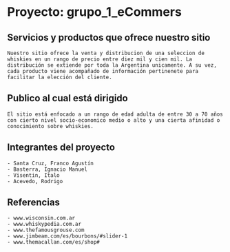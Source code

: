 # Proyecto: grupo_1_eCommers

## Servicios y productos que ofrece nuestro sitio
    Nuestro sitio ofrece la venta y distribucion de una seleccion de whiskies en un rango de precio entre diez mil y cien mil. La distribución se extiende por toda la Argentina unicamente. A su vez, cada producto viene acompañado de información pertinenete para facilitar la elección del cliente. 

## Publico al cual está dirigido
    El sitio está enfocado a un rango de edad adulta de entre 30 a 70 años con cierto nivel socio-economico medio o alto y una cierta afinidad o conocimiento sobre whiskies.

## Integrantes del proyecto
    - Santa Cruz, Franco Agustín
    - Basterra, Ignacio Manuel
    - Visentin, Italo
    - Acevedo, Rodrigo

## Referencias

    - www.wisconsin.com.ar
    - www.whiskypedia.com.ar
    - www.thefamousgrouse.com
    - www.jimbeam.com/es/bourbons/#slider-1 
    - www.themacallan.com/es/shop#

